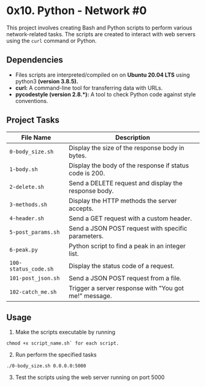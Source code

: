 # 0x10. Python - Network #0

This project involves creating Bash and Python scripts to perform various network-related tasks. The scripts are created to interact with web servers using the `curl` command or Python.

## Dependencies

- Files scripts are interpreted/compiled on on __Ubuntu 20.04 LTS__ using python3 __(version 3.8.5).__
- **curl:** A command-line tool for transferring data with URLs.
- **pycodestyle (version 2.8.*):** A tool to check Python code against style conventions.

## Project Tasks

| File Name             | Description                                                |
|-----------------------|------------------------------------------------------------|
| `0-body_size.sh`      | Display the size of the response body in bytes.           |
| `1-body.sh`           | Display the body of the response if status code is 200.   |
| `2-delete.sh`         | Send a DELETE request and display the response body.      |
| `3-methods.sh`        | Display the HTTP methods the server accepts.              |
| `4-header.sh`         | Send a GET request with a custom header.                   |
| `5-post_params.sh`    | Send a JSON POST request with specific parameters.         |
| `6-peak.py`           | Python script to find a peak in an integer list.          |
| `100-status_code.sh`  | Display the status code of a request.                     |
| `101-post_json.sh`    | Send a JSON POST request from a file.                     |
| `102-catch_me.sh`     | Trigger a server response with "You got me!" message.     |

## Usage

1. Make the scripts executable by running 
```
chmod +x script_name.sh` for each script.
```
2. Run perform the specified tasks
```
./0-body_size.sh 0.0.0.0:5000
```
3. Test the scripts using the web server running on port 5000 
